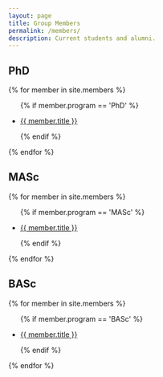 ```yaml
---
layout: page
title: Group Members
permalink: /members/
description: Current students and alumni.
---
```


<h2>PhD</h2>
{% for member in site.members %}
<div class="member">
<ul>
{% if member.program == 'PhD' %}
<li>
    <a href="{{ member.url | prepend: site.baseurl | prepend: site.url }}"> 
    <span>
        <p>{{ member.title }}</p>
    </span>
    </a>
</li>
{% endif %}
</ul>
</div>

{% endfor %}

<h2>MASc</h2>
{% for member in site.members %}
<div class="member">
<ul>
{% if member.program == 'MASc' %}
<li>
    <a href="{{ member.url | prepend: site.baseurl | prepend: site.url }}"> 
    <span>
        <p>{{ member.title }}</p>
    </span>
    </a>
</li>
{% endif %}
</ul>
</div>

{% endfor %}

<h2>BASc</h2>
{% for member in site.members %}
<div class="member">
<ul>
{% if member.program == 'BASc' %}
<li>
    <a href="{{ member.url | prepend: site.baseurl | prepend: site.url }}"> 
    <span>
        <p>{{ member.title }}</p>
    </span>
    </a>
</li>
{% endif %}
</ul>
</div>

{% endfor %}